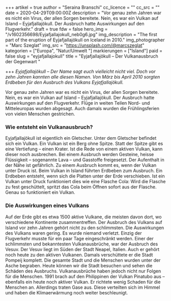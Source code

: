+++
artikel = true
author = "Seraina Branschi"
cc_licence = ""
cc_src = ""
date = 2020-04-29T09:00:00Z
description = "Vor genau zehn Jahren war es nicht ein Virus, der allen Sorgen bereitete. Nein, es war ein Vulkan auf Island – Eyjafjallajökull. Der Ausbruch hatte Auswirkungen auf den Flugverkehr."
draft = true
fdw = false
hero_img = "/v1602356698/Eyjafjallajokull_neb0g6.jpg"
img_description = "The first part of the eruption of Eyjafjallajökull on Iceland in 2010."
img_photographer = "Marc Szeglat"
img_src = "https://unsplash.com/@marcszeglat"
kategorien = ["Europa", "Natur/Umwelt "]
markierungen = ["Island"]
paid = false
slug = "eyjafjallajokull"
title = "Eyjafjallajökull – Der Vulkanausbruch der Gegenwart "

+++
_Eyjafjallajökull – Der Name sagt euch vielleicht nicht viel. Doch vor zehn Jahren kannten alle diesen Namen. Von März bis April 2010 sorgten Erdbeben für den Ausbruch des Vulkans Eyjafjallajökull._

Vor genau zehn Jahren war es nicht ein Virus, der allen Sorgen bereitete. Nein, es war ein Vulkan auf Island – Eyjafjallajökull. Der Ausbruch hatte Auswirkungen auf den Flugverkehr. Flüge in weiten Teilen Nord- und Mitteleuropas wurden abgesagt. Auch damals wurden die Frühlingsferien von vielen Menschen gestrichen.

### **Wie entsteht ein Vulkanausbruch?**

Eyjafjallajökull ist eigentlich ein Gletscher. Unter dem Gletscher befindet sich ein Vulkan. Ein Vulkan ist ein Berg ohne Spitze. Statt der Spitze gibt es eine Vertiefung – einen Krater. Ist die Rede von einem aktiven Vulkan, kann dieser noch ausbrechen. Bei einem Ausbruch werden Gesteine, heisse Flüssigkeit – sogenannte Lava – und Gasstoffe freigesetzt. Der Aufenthalt in der Nähe ist gefährlich. Zu einem Ausbruch kommt es, wenn der Vulkan unter Druck ist. Beim Vulkan in Island führten Erdbeben zum Ausbruch. Ein Erdbeben entsteht, wenn sich die Platten unter der Erde verschieben. Ist ein Vulkan unter Druck funktioniert dies wie eine Flasche Cola: Wird die Flasche zu fest geschüttelt, spritzt das Cola beim Öffnen sofort aus der Flasche. Genau so funktioniert ein Vulkan.

### **Die Auswirkungen eines Vulkans**

Auf der Erde gibt es etwa 1500 aktive Vulkane, die meisten davon dort, wo verschiedene Kontinente zusammentreffen. Der Ausbruch des Vulkans auf Island vor zehn Jahren gehört nicht zu den schlimmsten. Die Auswirkungen des Vulkans waren gering. Es wurde niemand verletzt. Einzig der Flugverkehr musste für ein paar Tage eingeschränkt werden. Einer der schlimmsten und bekanntesten Vulkanausbrüche, war der Ausbruch des Vesuv. Der Vesuv liegt im Süden der Stadt Neapel, Italien. Auch er gehört noch heute zu den aktiven Vulkanen. Damals verschüttete er die Stadt Pompeij komplett. Die gesamte Stadt und die Menschen wurden unter der Asche begraben. Heute können wir die Stadt besuchen und sehen die Schäden des Ausbruchs. Vulkanausbrüche haben jedoch nicht nur Folgen für die Menschen. 1991 brach auf den Philippinen der Vulkan Pinatubo aus – ebenfalls ein heute noch aktiver Vulkan. Er richtete wenig Schaden für die Menschen an. Allerdings traten Gase aus. Diese verteilten sich im Himmel und haben die Klimaerwärmung noch weiter beschleunigt.